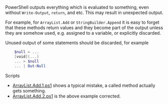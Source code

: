 
PowerShell outputs everything which is evaluated to something, even without
`Write-Output`, `return`, and etc. This may result in unexpected output.

For example, for `ArrayList.Add` or `StringBuilder.Append` it is easy to forget
that these methods return values and they become part of the output unless they
are somehow used, e.g. assigned to a variable, or explicitly discarded.

Unused output of some statements should be discarded, for example

```powershell
    $null = ...
    [void](...)
    ... > $null
    ... | Out-Null
```

Scripts

- [ArrayList.Add.1.ps1](ArrayList.Add.1.ps1) shows a typical mistake, a called method actually gets something.
- [ArrayList.Add.2.ps1](ArrayList.Add.2.ps1) is the above example corrected.
